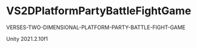 # VS2DPlatformPartyBattleFightGame
VERSES-TWO-DIMENSIONAL-PLATFORM-PARTY-BATTLE-FIGHT-GAME

Unity 2021.2.10f1
